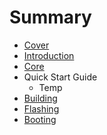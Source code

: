 # Summary

* [Cover](README.md)
* [Introduction](documentatio/Introduction.md)
* [Core](documentation/Core.md)
* Quick Start Guide
   * Temp
* [Building](documentation/Building.md)
* [Flashing](documentation/Flashing.md)
* [Booting](documentation/Booting.md)

